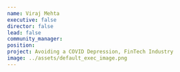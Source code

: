 ```yaml
---
name: Viraj Mehta
executive: false
director: false
lead: false
community_manager:   
position:  
project: Avoiding a COVID Depression, FinTech Industry
image: ../assets/default_exec_image.png
---
```

